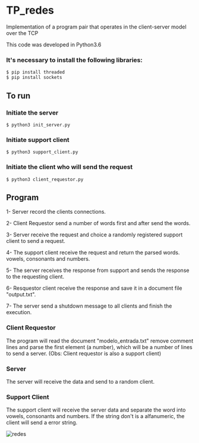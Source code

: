 # TP_redes
Implementation of a program pair that operates in the client-server model over the TCP

This code was developed in Python3.6

### It's necessary to install the following libraries:

    $ pip install threaded
    $ pip install sockets
    
## To run 

### Initiate the server
    $ python3 init_server.py
    
### Initiate support client
    $ python3 support_client.py
    
### Initiate the client who will send the request
    $ python3 client_requestor.py

## Program

1- Server record the clients connections.

2- Client Requestor send a number of words first and after send the words.

3- Server receive the request and choice a randomly registered support client to send a request.

4- The support client receive the request and return the parsed words. vowels, consonants and numbers.

5- The server receives the response from support and sends the response to the requesting client.

6- Resquestor client receive the response and save it in a document file "output.txt".

7- The server send a shutdown message to all clients and finish the execution.

### Client Requestor
The program will read the document "modelo_entrada.txt" remove comment lines and parse the first element (a number), which will be a number of lines to send a server. (Obs: Client requestor is also a support client)

### Server
The server will receive the data and send to a random client.

### Support Client
The support client will receive the server data and separate the word into vowels, consonants and numbers. If the string don't is a alfanumeric, the client will send a error string.

![redes](https://user-images.githubusercontent.com/51409770/110681493-a78e0480-81b8-11eb-842b-374bc5bc92c2.png)

